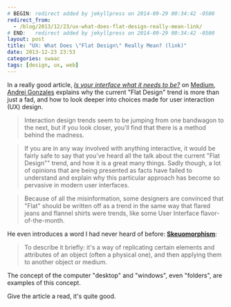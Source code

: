 ```yaml
---
# BEGIN: redirect added by jekyllpress on 2014-09-29 00:34:42 -0500
redirect_from:
  - /blog/2013/12/23/ux-what-does-flat-design-really-mean-link/
# END:   redirect added by jekyllpress on 2014-09-29 00:34:42 -0500
layout: post
title: "UX: What Does \"Flat Design\" Really Mean? (link)"
date: 2013-12-23 23:53
categories: swaac
tags: [design, ux, web]
---
```

In a really good article,
[*Is your interface what it needs to be?*](https://medium.com/building-things-on-the-internet/7c697fbbe8be)
on [Medium][medium],
[Andrei Gonzales](https://medium.com/@HugoMNL)
explains why the current "Flat Design" trend
is more than just a fad, and how to look deeper into choices
made for
user interaction (UX) design.

> Interaction design trends seem to be jumping from one bandwagon to
  the next, but if you look closer, you'll find that there is a method
  behind the madness.
  
> If you are in any way involved with anything interactive, it would
  be fairly safe to say that you've heard all the talk about the
  current "Flat Design"" trend, and how it is a great many
  things. Sadly though, a lot of opinions that are being presented as
  facts have failed to understand and explain why this particular
  approach has become so pervasive in modern user interfaces.

> Because of all the misinformation, some designers are convinced that
  "Flat" should be written off as a trend in the same way that flared
  jeans and flannel shirts were trends, like some User Interface
  flavor-of-the-month.
  
He even introduces a word I had never heard of before:
[**Skeuomorphism**](http://en.wikipedia.org/wiki/Skeuomorph):

> To describe it briefly: it's a way of replicating certain elements
  and attributes of an object (often a physical one), and then
  applying them to another object or medium.
  
The concept of the computer "desktop" and "windows", even "folders",
are examples of this concept.

Give the article a read, it's quite good.

[medium]: http://medium.com 
